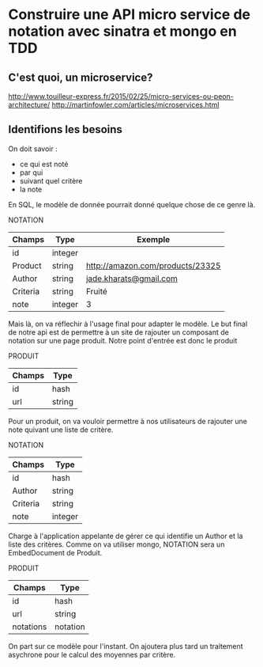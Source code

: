 Construire une API micro service de notation avec sinatra et mongo en TDD
==

C'est quoi, un microservice?
-
http://www.touilleur-express.fr/2015/02/25/micro-services-ou-peon-architecture/
http://martinfowler.com/articles/microservices.html

Identifions les besoins
-

On doit savoir :
* ce qui est noté
* par qui
* suivant quel critère
* la note

En SQL, le modèle de donnée pourrait donné quelque chose de ce genre là.

NOTATION

| Champs              | Type     | Exemple                          |
| ------------------- | -------- | -------------------------------- |
| id                  | integer  |                                  |
| Product             | string   | http://amazon.com/products/23325 |
| Author              | string   | jade.kharats@gmail.com           |
| Criteria            | string   | Fruité                           |
| note                | integer  | 3                                |

Mais là, on va réflechir à l'usage final pour adapter le modèle.
Le but final de notre api est de permettre à un site de rajouter un composant de notation sur une page produit. Notre point d'entrée est donc le produit

PRODUIT

| Champs | Type   |
| ------ | ----   |
| id     | hash   |
| url    | string |

Pour un produit, on va vouloir permettre à nos utilisateurs de rajouter une note quivant une liste de critère.

NOTATION

| Champs              | Type     |
| ------------------- | -------- |
| id                  | hash     |
| Author              | string   |
| Criteria            | string   |
| note                | integer  |

Charge à l'application appelante de gérer ce qui identifie un Author et la liste des critères. Comme on va utiliser mongo, NOTATION sera un EmbedDocument de Produit.

PRODUIT

| Champs     | Type     |
| ---------- | -------- |
| id         | hash     |
| url        | string   |
| notations  | notation |

On part sur ce modèle pour l'instant. On ajoutera plus tard un traitement asychrone pour le calcul des moyennes par critère.

